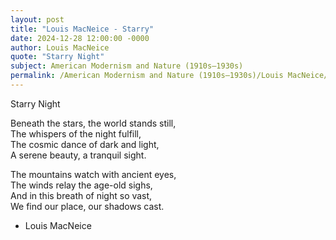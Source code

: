 ```yaml
---
layout: post
title: "Louis MacNeice - Starry"
date: 2024-12-28 12:00:00 -0000
author: Louis MacNeice
quote: "Starry Night"
subject: American Modernism and Nature (1910s–1930s)
permalink: /American Modernism and Nature (1910s–1930s)/Louis MacNeice/Louis MacNeice - Starry
---
```


Starry Night
  
  Beneath the stars, the world stands still,  
  The whispers of the night fulfill,  
  The cosmic dance of dark and light,  
  A serene beauty, a tranquil sight.

  The mountains watch with ancient eyes,  
  The winds relay the age-old sighs,  
  And in this breath of night so vast,  
  We find our place, our shadows cast.

- Louis MacNeice
